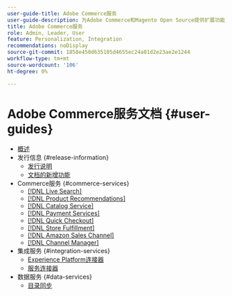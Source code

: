 ```yaml
---
user-guide-title: Adobe Commerce服务
user-guide-description: 为Adobe Commerce和Magento Open Source提供扩展功能的托管服务的文档和资源。
title: Adobe Commerce服务
role: Admin, Leader, User
feature: Personalization, Integration
recommendations: noDisplay
source-git-commit: 1858e450d635105d4655ec24a01d2e23ae2e1244
workflow-type: tm+mt
source-wordcount: '106'
ht-degree: 0%

---
```


# Adobe Commerce服务文档 {#user-guides}

- [概述](home.md)
- 发行信息 {#release-information}
   - [发行说明](/help/landing/release-notes-all.md)
   - [文档的新增功能](/help/landing/whats-new.md)
- Commerce服务 {#commerce-services}
   - [[!DNL Live Search]](https://experienceleague.adobe.com/docs/commerce-merchant-services/live-search/guide-overview.html)
   - [[!DNL Product Recommendations]](https://experienceleague.adobe.com/docs/commerce-merchant-services/product-recommendations/guide-overview.html)
   - [[!DNL Catalog Service]](https://experienceleague.adobe.com/docs/commerce-merchant-services/catalog-service/guide-overview.html)
   - [[!DNL Payment Services]](https://experienceleague.adobe.com/docs/commerce-merchant-services/payment-services/guide-overview.html)
   - [[!DNL Quick Checkout]](https://experienceleague.adobe.com/docs/commerce-merchant-services/quick-checkout/overview.html)
   - [[!DNL Store Fulfillment]](https://experienceleague.adobe.com/docs/commerce-merchant-services/store-fulfillment/guide-overview.html)
   - [[!DNL Amazon Sales Channel]](https://experienceleague.adobe.com/docs/commerce-channels/amazon/guide-overview.html)
   - [[!DNL Channel Manager]](https://experienceleague.adobe.com/docs/commerce-channels/channel-manager/guide-overview.html)
- 集成服务 {#integration-services}
   - [Experience Platform连接器](https://experienceleague.adobe.com/docs/commerce-merchant-services/experience-platform-connector/overview.html)
   - [服务连接器](/help/landing/saas.md)
- 数据服务 {#data-services}
   - [目录同步](/help/landing/catalog-sync.md)
